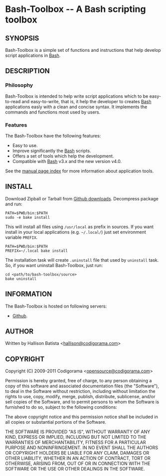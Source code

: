 Bash-Toolbox -- A Bash scripting toolbox
========================================

SYNOPSIS
--------

Bash-Toolbox is a simple set of functions and instructions that help develop
script applications in [Bash][].

DESCRIPTION
-----------

### Philosophy

Bash-Toolbox is intended to help write script applications which to be
easy-to-read and easy-to-write, that is, it help the developer to creates
[Bash][] applications easly with a clean and concise syntax. It implements the
commands and functions most used by users.

### Features

The Bash-Toolbox have the following features:

* Easy to use.
* Improve significantly the [Bash][] scripts.
* Offers a set of tools which help the development.
* Compatible with [Bash][] v3.x and the new version v4.0.

See the [manual page index][] for more information about
application tools.

INSTALL
-------

Download Zipball or Tarball from [Github downloads][]. Decompress package and
run:

    PATH=$PWD/bin:$PATH
    sudo -e bake install

This will install all files using `/usr/local` as prefix in sources. If you
want install in your local applications (e.g. `~/.local/`) just set
environment variable `PREFIX`.

    PATH=$PWD/bin:$PATH
    PREFIX=~/.local bake install

The installation task will create `.uninstall` file that used by
`uninstall` task. So, if you want uninstall Bash-Toolbox, just run:

    cd <path/to/bash-toolbox/source>
    bake uninstall

INFORMATION
-----------

The Bash-Toolbox is hosted on following servers:

* [Github][github bash-toolbox].


AUTHOR
------

Written by Hallison Batista &lt;hallison@codigorama.com&gt;

COPYRIGHT
---------

Copyright (C) 2009-2011 Codigorama &lt;opensource@codigorama.com&gt;

Permission is hereby granted, free of charge, to any person obtaining a copy
of this software and associated documentation files (the "Software"), to deal
in the Software without restriction, including without limitation the rights
to use, copy, modify, merge, publish, distribute, sublicense, and/or sell
copies of the Software, and to permit persons to whom the Software is
furnished to do so, subject to the following conditions:

The above copyright notice and this permission notice shall be included in
all copies or substantial portions of the Software.

THE SOFTWARE IS PROVIDED "AS IS", WITHOUT WARRANTY OF ANY KIND, EXPRESS OR
IMPLIED, INCLUDING BUT NOT LIMITED TO THE WARRANTIES OF MERCHANTABILITY,
FITNESS FOR A PARTICULAR PURPOSE AND NONINFRINGEMENT. IN NO EVENT SHALL THE
AUTHORS OR COPYRIGHT HOLDERS BE LIABLE FOR ANY CLAIM, DAMAGES OR OTHER
LIABILITY, WHETHER IN AN ACTION OF CONTRACT, TORT OR OTHERWISE, ARISING FROM,
OUT OF OR IN CONNECTION WITH THE SOFTWARE OR THE USE OR OTHER DEALINGS IN
THE SOFTWARE.

[Bash]: http://www.gnu.org/software/bash/
  "Bourne Again SHell"

[github bash-toolbox]: http://github.com/shadowbq/bash-toolbox
  "Bash-Toolbox hosted on Github"

[github downloads]: http://github.com/shadowbq/bash-toolbox/downloads
  "Github - Bash-Toolbox downloads"

[manual page index]: http://github.com/shadowbq/bash-toolbox/wiki/bash-toolbox.7.html
  "Bash-Toolbox Manpages Index"

